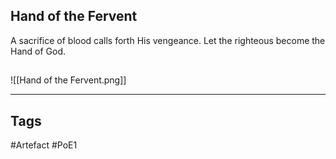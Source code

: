 ## Hand of the Fervent
A sacrifice of blood calls forth His vengeance.
Let the righteous become the Hand of God.
##
![[Hand of the Fervent.png]]

---
## Tags
#Artefact
#PoE1